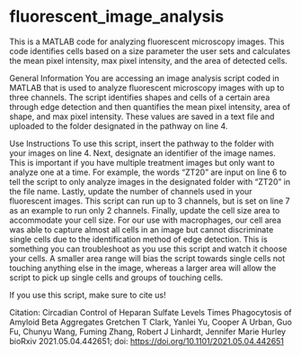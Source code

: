 # fluorescent_image_analysis
This is a MATLAB code for analyzing fluorescent microscopy images. This code identifies cells based on a size parameter the user sets and calculates the mean pixel intensity, max pixel intensity, and the area of detected cells. 

General Information
You are accessing an image analysis script coded in MATLAB that is used to analyze fluorescent microscopy images with up to three channels. The script identifies shapes and cells of a certain area through edge detection and then quantifies the mean pixel intensity, area of shape, and max pixel intensity. These values are saved in a text file and uploaded to the folder designated in the pathway on line 4. 

Use Instructions
To use this script, insert the pathway to the folder with your images on line 4. Next, designate an identifier of the image names. This is important if you have multiple treatment images but only want to analyze one at a time. For example, the words “ZT20” are input on line 6 to tell the script to only analyze images in the designated folder with “ZT20” in the file name. Lastly, update the number of channels used in your fluorescent images. This script can run up to 3 channels, but is set on line 7 as an example to run only 2 channels. Finally, update the cell size area to accommodate your cell size. For our use with macrophages, our cell area was able to capture almost all cells in an image but cannot discriminate single cells due to the identification method of edge detection. This is something you can troubleshoot as you use this script and watch it choose your cells. A smaller area range will bias the script towards single cells not touching anything else in the image, whereas a larger area will allow the script to pick up single cells and groups of touching cells. 


If you use this script, make sure to cite us!


Citation: Circadian Control of Heparan Sulfate Levels Times Phagocytosis of Amyloid Beta Aggregates
Gretchen T Clark, Yanlei Yu, Cooper A Urban, Guo Fu, Chunyu Wang, Fuming Zhang, Robert J Linhardt, Jennifer Marie Hurley
bioRxiv 2021.05.04.442651; doi: https://doi.org/10.1101/2021.05.04.442651

